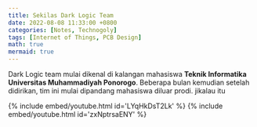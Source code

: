 ```yaml
---
title: Sekilas Dark Logic Team
date: 2022-08-08 11:33:00 +0800
categories: [Notes, Technogoly]
tags: [Internet of Things, PCB Design]
math: true
mermaid: true
---
```


Dark Logic team mulai dikenal di kalangan mahasiswa **Teknik Informatika Universitas Muhammadiyah Ponorogo**. Beberapa bulan kemudian setelah didirikan, tim ini mulai dipandang mahasiswa diluar prodi. jikalau itu

{% include embed/youtube.html id='LYqHkDsT2Lk' %}
{% include embed/youtube.html id='zxNptrsaENY' %}
